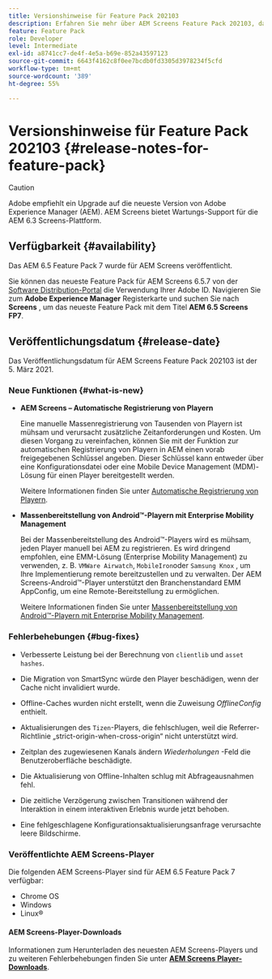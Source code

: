 ```yaml
---
title: Versionshinweise für Feature Pack 202103
description: Erfahren Sie mehr über AEM Screens Feature Pack 202103, das am 5. März 2021 veröffentlicht wurde.
feature: Feature Pack
role: Developer
level: Intermediate
exl-id: a8741cc7-de4f-4e5a-b69e-852a43597123
source-git-commit: 6643f4162c8f0ee7bcdb0fd3305d3978234f5cfd
workflow-type: tm+mt
source-wordcount: '389'
ht-degree: 55%

---
```


# Versionshinweise für Feature Pack 202103 {#release-notes-for-feature-pack}

>[!CAUTION]
>Adobe empfiehlt ein Upgrade auf die neueste Version von Adobe Experience Manager (AEM). AEM Screens bietet Wartungs-Support für die AEM 6.3 Screens-Plattform.

## Verfügbarkeit {#availability}

Das AEM 6.5 Feature Pack 7 wurde für AEM Screens veröffentlicht.

Sie können das neueste Feature Pack für AEM Screens 6.5.7 von der [Software Distribution-Portal](https://experience.adobe.com/#/downloads/content/software-distribution/de/aem.html) die Verwendung Ihrer Adobe ID. Navigieren Sie zum **Adobe Experience Manager** Registerkarte und suchen Sie nach **Screens** , um das neueste Feature Pack mit dem Titel **AEM 6.5 Screens FP7**.

## Veröffentlichungsdatum {#release-date}

Das Veröffentlichungsdatum für AEM Screens Feature Pack 202103 ist der 5. März 2021.

### Neue Funktionen {#what-is-new}

* **AEM Screens – Automatische Registrierung von Playern**

  Eine manuelle Massenregistrierung von Tausenden von Playern ist mühsam und verursacht zusätzliche Zeitanforderungen und Kosten. Um diesen Vorgang zu vereinfachen, können Sie mit der Funktion zur automatischen Registrierung von Playern in AEM einen vorab freigegebenen Schlüssel angeben. Dieser Schlüssel kann entweder über eine Konfigurationsdatei oder eine Mobile Device Management (MDM)-Lösung für einen Player bereitgestellt werden.

  Weitere Informationen finden Sie unter [Automatische Registrierung von Playern](/help/user-guide/auto-registration-players.md).


* **Massenbereitstellung von Android™-Playern mit Enterprise Mobility Management**

  Bei der Massenbereitstellung des Android™-Players wird es mühsam, jeden Player manuell bei AEM zu registrieren. Es wird dringend empfohlen, eine EMM-Lösung (Enterprise Mobility Management) zu verwenden, z. B. `VMWare Airwatch`, `MobileIron`oder `Samsung Knox` , um Ihre Implementierung remote bereitzustellen und zu verwalten. Der AEM Screens-Android™-Player unterstützt den Branchenstandard EMM AppConfig, um eine Remote-Bereitstellung zu ermöglichen.

  Weitere Informationen finden Sie unter [Massenbereitstellung von Android™-Playern mit Enterprise Mobility Management](/help/user-guide/implementing-android-player.md#implementation).


### Fehlerbehebungen {#bug-fixes}

* Verbesserte Leistung bei der Berechnung von `clientlib` und `asset hashes`.

* Die Migration von SmartSync würde den Player beschädigen, wenn der Cache nicht invalidiert wurde.

* Offline-Caches wurden nicht erstellt, wenn die Zuweisung *OfflineConfig* enthielt.

* Aktualisierungen des `Tizen`-Players, die fehlschlugen, weil die Referrer-Richtlinie „strict-origin-when-cross-origin“ nicht unterstützt wird.

* Zeitplan des zugewiesenen Kanals ändern *Wiederholungen* -Feld die Benutzeroberfläche beschädigte.

* Die Aktualisierung von Offline-Inhalten schlug mit Abfrageausnahmen fehl.

* Die zeitliche Verzögerung zwischen Transitionen während der Interaktion in einem interaktiven Erlebnis wurde jetzt behoben.

* Eine fehlgeschlagene Konfigurationsaktualisierungsanfrage verursachte leere Bildschirme.

### Veröffentlichte AEM Screens-Player

Die folgenden AEM Screens-Player sind für AEM 6.5 Feature Pack 7 verfügbar:

* Chrome OS
* Windows
* Linux®

#### AEM Screens-Player-Downloads

Informationen zum Herunterladen des neuesten AEM Screens-Players und zu weiteren Fehlerbehebungen finden Sie unter **[AEM Screens Player-Downloads](https://download.macromedia.com/screens/index.html)**.
